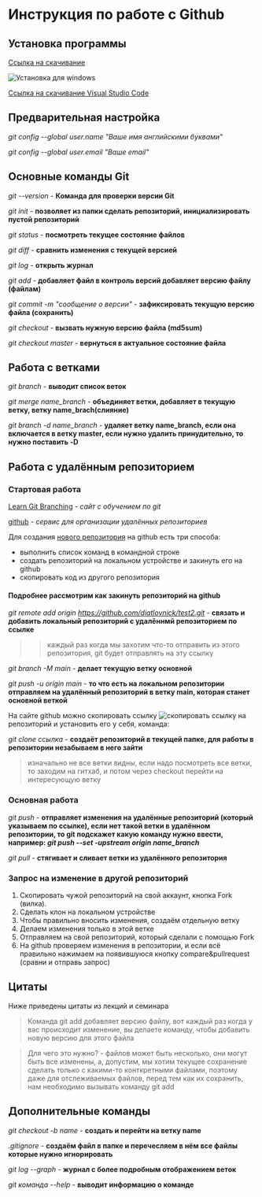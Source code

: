 # Инструкция по работе с Github

## Установка программы

[Ссылка на скачивание](https://git-scm.com/book/ru/v2/%D0%92%D0%B2%D0%B5%D0%B4%D0%B5%D0%BD%D0%B8%D0%B5-%D0%A3%D1%81%D1%82%D0%B0%D0%BD%D0%BE%D0%B2%D0%BA%D0%B0-Git "Ссылка на скачивание")

![Установка для windows](\C:\Users\w01NB001\Documents\GeekBrains\git\seminar1\установка.jpg)

[Ссылка на скачивание Visual Studio Code](https://code.visualstudio.com/download "Ссылка на скачивание Visual Studio Code")

## Предварительная настройка 

*git config --global user.name "Ваше имя английскими буквами"*

*git config --global user.email "Ваше email"*

## Основные команды Git

*git --version* - **Команда для проверки версии Git**

*git init* - __позволяет из папки сделать репозиторий, инициализировать пустой репозиторий__

*git status* - **посмотреть текущее состояние файлов**

*git diff* - **сравнить изменения с текущей версией**

*git log* - **открыть журнал**

*git add* - **добавляет файл в контроль версий добавляет версию файлу (файлам)** 

*git commit -m "сообщение о версии"* - **зафиксировать текущую версию файла (сохранить)** 

*git checkout* - **вызвать нужную версию файла (md5sum)**

*git checkout master* - **вернуться в актуальное состояние файла**

## Работа с ветками
*git branch* - **выводит список веток**

*git merge name_branch* - **объединяет ветки, добавляет в текущую ветку, ветку name_brach(слияние)**

*git branch -d name_branch* - **удаляет ветку name_branch, если она включается в ветку master, если нужно удалить принудительно, то нужно поставить -D**

## Работа с удалённым репозиторием

### Стартовая работа

[Learn Git Branching](https://learngitbranching.js.org/?locale=ru_RU "сайт с обучением по git") - *сайт с обучением по git*

[github](https://github.com/) - *сервис для организации удалённых репозиториев* 

Для создания [нового репозитория](https://github.com/diatlovnick/test2) на github есть три способа:
 - выполнить список команд в командной строке 
 - создать репозиторий на локальном устройстве и закинуть его на github
 - скопировать код из другого репозитория 

#### Подробнее рассмотрим как закинуть репозиторий на github

*git remote add origin https://github.com/diatlovnick/test2.git* - **связать и добавить локальный репозиторий с удалённмй репозиторием по ссылке**
>> каждый раз когда мы захотим что-то отправить из этого репозитория, git будет отправлять на эту ссылку

*git branch -M main* - **делает текущую ветку основной**

*git push -u origin main* - **то что есть на локальном репозитории отправляем на удалённый репозиторий в ветку main, которая станет основной веткой**

На сайте github можно скопировать ссылку ![скопировать ссылку](\C:\Users\w01NB001\Documents\GeekBrains\git\dz3\seminar\кописсылка.jpg) на репозиторий и установить его у себя, команда:

*git clone ссылка* - **создаёт репозиторий в текущей папке, для работы в репозитории незабываем в него зайти**

> изначально не все ветки видны, если надо посмотреть все ветки, то заходим на гитхаб, и потом через checkout перейти на интересующую ветку

### Основная работа

*git push* - **отправляет изменения на удалённые репозиторий (который указываем по ссылке), если нет такой ветки в удалённом репозитории, то git подскажет какую команду нужно ввести, например: _git push --set -upstream origin name_branch_**

*git pull* - **стягивает и сливает ветки из удалённого репозитория**

### Запрос на изменение в другой репозиторий
 1. Скопировать чужой репозиторий на свой аккаунт, кнопка Fork (вилка).
 2. Сделать клон на локальном устройстве
 3. Чтобы правильно вносить изменения, создаём отдельную ветку
 4. Делаем изменения только в этой ветке
 5. Отправляем на свой репозиторий, который сделали с помощью Fork
 6. На github проверяем изменения в репозитории, и если всё правильно нажимаем на появившуюся кнопку compare&pullrequest (сравни и отправь запрос)

## Цитаты

Ниже приведены цитаты из лекций и семинара

>Команда git add добавляет версию файлу, вот каждый раз когда у вас происходит изменение, вы делаете команду, чтобы добавить новую версию для этого файла

>Для чего это нужно? - файлов может быть несколько, они могут быть все изменены, а, допустим, мы хотим текущее сохранение сделать только с какими-то конткретными файлами, поэтому даже для отслеживаемых файлов, перед тем как их сохранить, нам необходимо вызывать команду git add

## Дополнительные команды
*git checkout -b name* - **создать и перейти на ветку name**

*.gitignore* - **создаём файл в папке и перечесляем в нём все файлы которые нужно игнорировать**

*git log --graph* - **журнал с более подробным отображением веток**

*git команда --help* - **выводит информацию о команде** 

